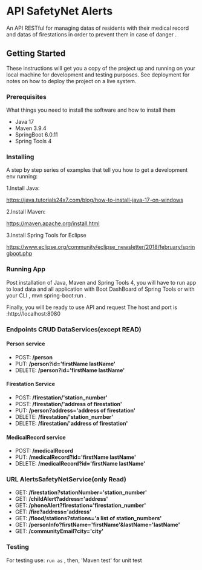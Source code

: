 # API SafetyNet Alerts

An API RESTful  for managing datas of residents with their medical record 
and  datas of firestations  in order to prevent them in case of danger . 

## Getting Started

These instructions will get you a copy of the project up and running on your local machine for development and testing purposes. See deployment for notes on how to deploy the project on a live system.

### Prerequisites

What things you need to install the software and how to install them
- Java 17
- Maven 3.9.4
- SpringBoot 6.0.11
- Spring Tools 4

### Installing

A step by step series of examples that tell you how to get a development env running:

1.Install Java:

https://java.tutorials24x7.com/blog/how-to-install-java-17-on-windows

2.Install Maven:

https://maven.apache.org/install.html

3.Install Spring Tools for Eclipse

https://www.eclipse.org/community/eclipse_newsletter/2018/february/springboot.php

### Running App

Post installation of Java, Maven and Spring Tools 4, you will have to run app to load data and all application with  Boot DashBoard of Spring Tools 
or with your CLI , mvn spring-boot:run .

Finally, you will be ready to  use API and request 
The host and port is :http://localhost:8080

### Endpoints  CRUD DataServices(except READ)

#### Person service

- POST: **/person**
- PUT:  **/person?id='firstName lastName'**
- DELETE: **/person?id='firstName lastName'**

#### Firestation Service

- POST: **/firestation/'station_number'**
- POST: **/firestation/'address of firestation'**
- PUT: **/person?address='address of firestation'**
- DELETE: **/firestation/'station_number'**
- DELETE: **/firestation/'address of firestation'**

#### MedicalRecord service

- POST: **/medicalRecord**
- PUT:  **/medicalRecord?id='firstName lastName'**
- DELETE: **/medicalRecord?id='firstName lastName'**

### URL AlertsSafetyNetService(only Read)

- GET: **/firestation?stationNumber='station_number'**
- GET: **/childAlert?address='address'**
- GET: **/phoneAlert?firestation='firestation_number'**
- GET: **/fire?address='address'**
- GET: **/flood/stations?stations='a list of station_numbers'**
- GET: **/personInfo?firstName='firstName'&lastName='lastName'**
- GET: **/communityEmail?city='city'**

### Testing

 For testing use:
`run as` , then, 'Maven test' for unit test


